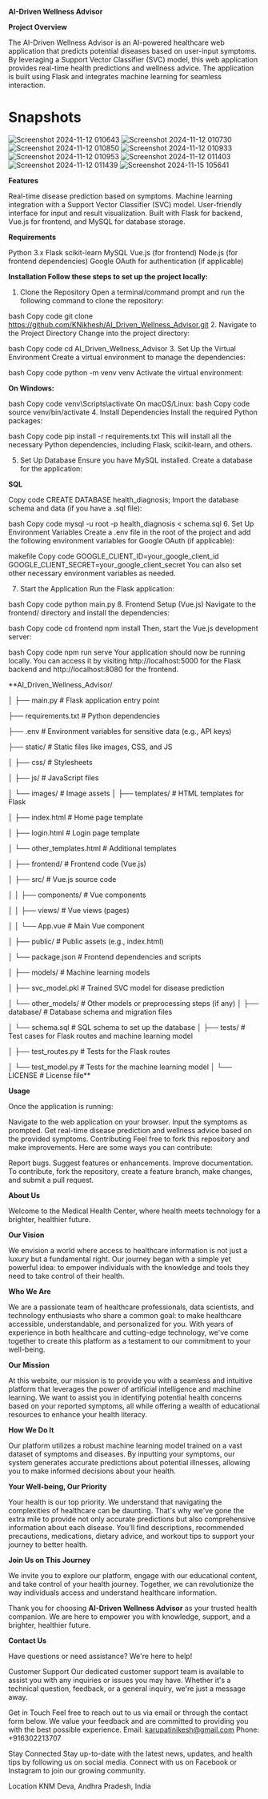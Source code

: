**AI-Driven Wellness Advisor**

**Project Overview**

The AI-Driven Wellness Advisor is an AI-powered healthcare web application that predicts potential diseases based on user-input symptoms. By leveraging a Support Vector Classifier (SVC) model, this web application provides real-time health predictions and wellness advice. The application is built using Flask and integrates machine learning for seamless interaction.

# Snapshots
![Screenshot 2024-11-12 010643](https://github.com/user-attachments/assets/4666d1b4-7c07-4183-8e08-f1789ca3d528)
![Screenshot 2024-11-12 010730](https://github.com/user-attachments/assets/cf6a0ce8-1610-45cd-a35d-bc5f5a3e281d)
![Screenshot 2024-11-12 010850](https://github.com/user-attachments/assets/c5d171bc-e288-4513-929d-538403c5f23e)
![Screenshot 2024-11-12 010933](https://github.com/user-attachments/assets/d44e5175-0028-4aca-bfb4-0701722ef93b)
![Screenshot 2024-11-12 010953](https://github.com/user-attachments/assets/f64cda0d-6093-46f3-845c-5f9910dae1f3)
![Screenshot 2024-11-12 011403](https://github.com/user-attachments/assets/afd42bd9-8f47-4b7f-9f23-8ed490d8d724)
![Screenshot 2024-11-12 011439](https://github.com/user-attachments/assets/4ab4739d-c90b-4840-88ce-246abf29c79a)
![Screenshot 2024-11-15 105641](https://github.com/user-attachments/assets/e1da38c8-42c8-4999-b3aa-dc8686649328)


**Features**

Real-time disease prediction based on symptoms.
Machine learning integration with a Support Vector Classifier (SVC) model.
User-friendly interface for input and result visualization.
Built with Flask for backend, Vue.js for frontend, and MySQL for database storage.

**Requirements**

Python 3.x
Flask
scikit-learn
MySQL
Vue.js (for frontend)
Node.js (for frontend dependencies)
Google OAuth for authentication (if applicable)

**Installation
Follow these steps to set up the project locally:**


1. Clone the Repository
Open a terminal/command prompt and run the following command to clone the repository:

bash
Copy code
git clone https://github.com/KNikhesh/AI_Driven_Wellness_Advisor.git
2. Navigate to the Project Directory
Change into the project directory:

bash
Copy code
cd AI_Driven_Wellness_Advisor
3. Set Up the Virtual Environment
Create a virtual environment to manage the dependencies:

bash
Copy code
python -m venv venv
Activate the virtual environment:

**On Windows:**

bash
Copy code
venv\Scripts\activate
On macOS/Linux:
bash
Copy code
source venv/bin/activate
4. Install Dependencies
Install the required Python packages:

bash
Copy code
pip install -r requirements.txt
This will install all the necessary Python dependencies, including Flask, scikit-learn, and others.

5. Set Up Database
Ensure you have MySQL installed. Create a database for the application:

**SQL**

Copy code
CREATE DATABASE health_diagnosis;
Import the database schema and data (if you have a .sql file):

bash
Copy code
mysql -u root -p health_diagnosis < schema.sql
6. Set Up Environment Variables
Create a .env file in the root of the project and add the following environment variables for Google OAuth (if applicable):

makefile
Copy code
GOOGLE_CLIENT_ID=your_google_client_id
GOOGLE_CLIENT_SECRET=your_google_client_secret
You can also set other necessary environment variables as needed.

7. Start the Application
Run the Flask application:

bash
Copy code
python main.py
8. Frontend Setup (Vue.js)
Navigate to the frontend/ directory and install the dependencies:

bash
Copy code
cd frontend
npm install
Then, start the Vue.js development server:

bash
Copy code
npm run serve
Your application should now be running locally. You can access it by visiting http://localhost:5000 for the Flask backend and http://localhost:8080 for the frontend.

**AI_Driven_Wellness_Advisor/

│
├── main.py                   # Flask application entry point

├── requirements.txt          # Python dependencies

├── .env                      # Environment variables for sensitive data (e.g., API keys)

├── static/                   # Static files like images, CSS, and JS

│   ├── css/                  # Stylesheets

│   ├── js/                   # JavaScript files

│   └── images/               # Image assets
│
├── templates/                # HTML templates for Flask

│   ├── index.html            # Home page template

│   ├── login.html            # Login page template

│   └── other_templates.html  # Additional templates

│
├── frontend/                 # Frontend code (Vue.js)

│   ├── src/                  # Vue.js source code

│   │   ├── components/       # Vue components

│   │   ├── views/            # Vue views (pages)

│   │   └── App.vue           # Main Vue component

│   ├── public/               # Public assets (e.g., index.html)

│   └── package.json          # Frontend dependencies and scripts

│
├── models/                   # Machine learning models

│   ├── svc_model.pkl         # Trained SVC model for disease prediction

│   └── other_models/         # Other models or preprocessing steps (if any)
│
├── database/                 # Database schema and migration files

│   └── schema.sql            # SQL schema to set up the database
│
├── tests/                    # Test cases for Flask routes and machine learning model

│   ├── test_routes.py        # Tests for the Flask routes

│   └── test_model.py         # Tests for the machine learning model
│
└── LICENSE                   # License file**


**Usage**

Once the application is running:

Navigate to the web application on your browser.
Input the symptoms as prompted.
Get real-time disease prediction and wellness advice based on the provided symptoms.
Contributing
Feel free to fork this repository and make improvements. Here are some ways you can contribute:

Report bugs.
Suggest features or enhancements.
Improve documentation.
To contribute, fork the repository, create a feature branch, make changes, and submit a pull request.


**About Us**

Welcome to the Medical Health Center, where health meets technology for a brighter, healthier future.

**Our Vision**

We envision a world where access to healthcare information is not just a luxury but a fundamental right. Our journey began with a simple yet powerful idea: to empower individuals with the knowledge and tools they need to take control of their health.

**Who We Are**

We are a passionate team of healthcare professionals, data scientists, and technology enthusiasts who share a common goal: to make healthcare accessible, understandable, and personalized for you. With years of experience in both healthcare and cutting-edge technology, we've come together to create this platform as a testament to our commitment to your well-being.

**Our Mission**

At this website, our mission is to provide you with a seamless and intuitive platform that leverages the power of artificial intelligence and machine learning. We want to assist you in identifying potential health concerns based on your reported symptoms, all while offering a wealth of educational resources to enhance your health literacy.

**How We Do It**

Our platform utilizes a robust machine learning model trained on a vast dataset of symptoms and diseases. By inputting your symptoms, our system generates accurate predictions about potential illnesses, allowing you to make informed decisions about your health.

**Your Well-being, Our Priority**

Your health is our top priority. We understand that navigating the complexities of healthcare can be daunting. That's why we've gone the extra mile to provide not only accurate predictions but also comprehensive information about each disease. You'll find descriptions, recommended precautions, medications, dietary advice, and workout tips to support your journey to better health.

**Join Us on This Journey**

We invite you to explore our platform, engage with our educational content, and take control of your health journey. Together, we can revolutionize the way individuals access and understand healthcare information.

Thank you for choosing **AI-Driven Wellness Advisor** as your trusted health companion. We are here to empower you with knowledge, support, and a brighter, healthier future.


**Contact Us**

Have questions or need assistance? We're here to help!

Customer Support
Our dedicated customer support team is available to assist you with any inquiries or issues you may have. Whether it's a technical question, feedback, or a general inquiry, we're just a message away.

Get in Touch
Feel free to reach out to us via email or through the contact form below. We value your feedback and are committed to providing you with the best possible experience.
Email: karupatinikesh@gmail.com
Phone: +916302213707

Stay Connected
Stay up-to-date with the latest news, updates, and health tips by following us on social media. Connect with us on Facebook or Instagram to join our growing community.

Location
KNM Deva, Andhra Pradesh, India
